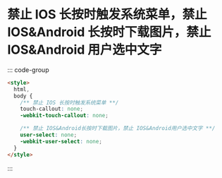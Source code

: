 # 禁止 IOS 长按时触发系统菜单，禁止 IOS&Android 长按时下载图片，禁止 IOS&Android 用户选中文字

<article-info/>

::: code-group

```html
<style>
  html,
  body {
    /** 禁止 IOS 长按时触发系统菜单 **/
    touch-callout: none;
    -webkit-touch-callout: none;

    /** 禁止 IOS&Android长按时下载图片，禁止 IOS&Android用户选中文字 **/
    user-select: none;
    -webkit-user-select: none;
  }
</style>
```

:::
